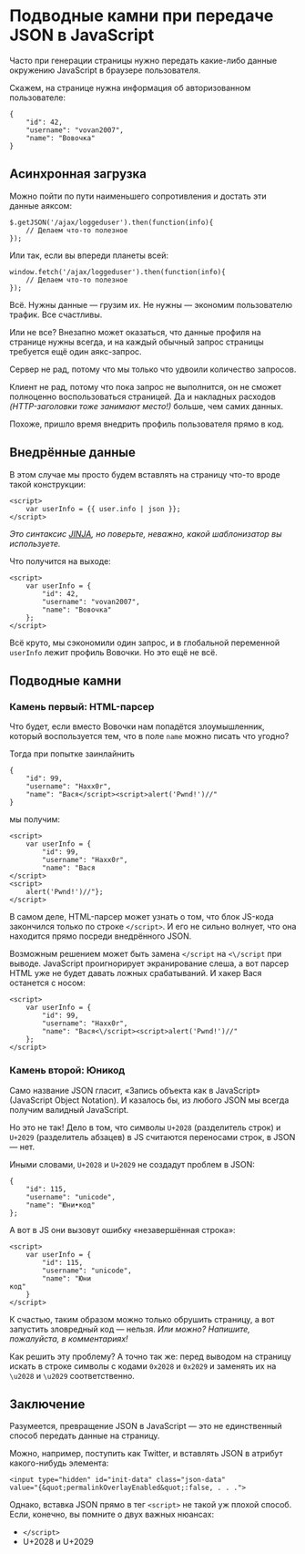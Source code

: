 # Подводные камни при передаче JSON в JavaScript

Часто при генерации страницы нужно передать какие-либо данные окружению
JavaScript в браузере пользователя.

Скажем, на странице нужна информация об авторизованном пользователе:
     
	{
		"id": 42,
		"username": "vovan2007",
		"name": "Вовочка"
	}


## Асинхронная загрузка

Можно пойти по пути наименьшего сопротивления и достать эти данные аяксом:

	$.getJSON('/ajax/loggeduser').then(function(info){
		// Делаем что-то полезное
	});

Или так, если вы впереди планеты всей:

	window.fetch('/ajax/loggeduser').then(function(info){
		// Делаем что-то полезное
	});

Всё. Нужны данные — грузим их. Не нужны — экономим пользователю трафик. Все
счастливы.

Или не все? Внезапно может оказаться, что данные профиля на странице нужны
всегда, и на каждый обычный запрос страницы требуется ещё один аякс-запрос.

Сервер не рад, потому что мы только что удвоили количество запросов.

Клиент не рад, потому что пока запрос не выполнится, он не сможет
полноценно воспользоваться страницей. Да и накладных расходов _(HTTP-заголовки
тоже занимают место!)_ больше, чем самих данных.

Похоже, пришло время внедрить профиль пользователя прямо в код.


## Внедрённые данные

В этом случае мы просто будем вставлять на страницу что-то вроде такой конструкции:

	<script>
		var userInfo = {{ user.info | json }};
	</script>

_Это синтаксис [JINJA][0], но поверьте, неважно, какой шаблонизатор вы используете._

Что получится на выходе:

	<script>
		var userInfo = {
			"id": 42,
			"username": "vovan2007",
			"name": "Вовочка"
		};
	</script>

Всё круто, мы сэкономили один запрос, и в глобальной переменной `userInfo`
лежит профиль Вовочки. Но это ещё не всё.

## Подводные камни
### Камень первый: HTML-парсер

Что будет, если вместо Вовочки нам попадётся злоумышленник, который воспользуется
тем, что в поле `name` можно писать что угодно?

Тогда при попытке заинлайнить

	{
		"id": 99,
		"username": "Haxx0r",
		"name": "Вася</script><script>alert('Pwnd!')//"
	}

мы получим:

	<script>
		var userInfo = {
			"id": 99,
			"username": "Haxx0r",
			"name": "Вася
	</script>
	<script>
		alert('Pwnd!')//"};
	</script>

В самом деле, HTML-парсер может узнать о том, что блок JS-кода закончился только по
строке `</script>`. И его не сильно волнует, что она находится прямо
посреди внедрённого JSON.

Возможным решением может быть замена `</script` на `<\/script` при выводе.
JavaScript проигнорирует экранирование слеша, а вот парсер HTML уже не будет
давать ложных срабатываний. И хакер Вася останется с носом:

	<script>
		var userInfo = {
			"id": 99,
			"username": "Haxx0r",
			"name": "Вася<\/script><script>alert('Pwnd!')//"
		};
	</script>


### Камень второй: Юникод

Само название JSON гласит, «Запись объекта как в JavaScript» (JavaScript
Object Notation). И казалось бы, из любого JSON мы всегда получим валидный
JavaScript.

Но это не так! Дело в том, что символы `U+2028` (разделитель строк) и `U+2029`
(разделитель абзацев) в JS считаются переносами строк, в JSON — нет.

Иными словами, `U+2028` и `U+2029` не создадут проблем в JSON:

	{
		"id": 115,
		"username": "unicode",
		"name": "Юни•код"
	};

А вот в JS они вызовут ошибку «незавершённая строка»:

	<script>
		var userInfo = {
			"id": 115,
			"username": "unicode",
			"name": "Юни
	код"
		}
	</script>

К счастью, таким образом можно только обрушить страницу, а вот запустить
зловредный код — нельзя. _Или можно? Напишите, пожалуйста, в комментариях!_

Как решить эту проблему? А точно так же: перед выводом на страницу искать в строке символы
с кодами `0x2028` и `0x2029` и заменять их на `\u2028` и `\u2029` соответственно.


## Заключение

Разумеется, превращение JSON в JavaScript — это не единственный способ передать данные
на страницу.

Можно, например, поступить как Twitter, и вставлять JSON в атрибут
какого-нибудь элемента:

	<input type="hidden" id="init-data" class="json-data"
	value="{&quot;permalinkOverlayEnabled&quot;:false, . . .">

Однако, вставка JSON прямо в тег `<script>` не такой уж плохой способ. Если,
конечно, вы помните о двух важных нюансах:

- `</script>`
- U+2028 и U+2029


[0]: http://jinja.pocoo.org/
